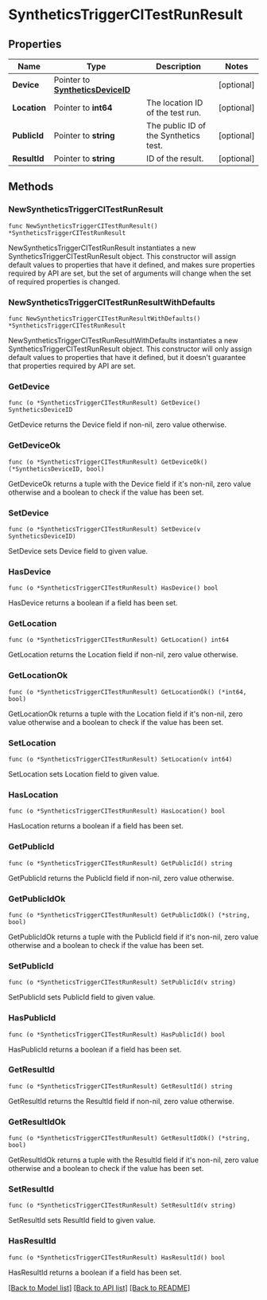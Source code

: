 # SyntheticsTriggerCITestRunResult

## Properties

Name | Type | Description | Notes
---- | ---- | ----------- | ------
**Device** | Pointer to [**SyntheticsDeviceID**](SyntheticsDeviceID.md) |  | [optional] 
**Location** | Pointer to **int64** | The location ID of the test run. | [optional] 
**PublicId** | Pointer to **string** | The public ID of the Synthetics test. | [optional] 
**ResultId** | Pointer to **string** | ID of the result. | [optional] 

## Methods

### NewSyntheticsTriggerCITestRunResult

`func NewSyntheticsTriggerCITestRunResult() *SyntheticsTriggerCITestRunResult`

NewSyntheticsTriggerCITestRunResult instantiates a new SyntheticsTriggerCITestRunResult object.
This constructor will assign default values to properties that have it defined,
and makes sure properties required by API are set, but the set of arguments
will change when the set of required properties is changed.

### NewSyntheticsTriggerCITestRunResultWithDefaults

`func NewSyntheticsTriggerCITestRunResultWithDefaults() *SyntheticsTriggerCITestRunResult`

NewSyntheticsTriggerCITestRunResultWithDefaults instantiates a new SyntheticsTriggerCITestRunResult object.
This constructor will only assign default values to properties that have it defined,
but it doesn't guarantee that properties required by API are set.

### GetDevice

`func (o *SyntheticsTriggerCITestRunResult) GetDevice() SyntheticsDeviceID`

GetDevice returns the Device field if non-nil, zero value otherwise.

### GetDeviceOk

`func (o *SyntheticsTriggerCITestRunResult) GetDeviceOk() (*SyntheticsDeviceID, bool)`

GetDeviceOk returns a tuple with the Device field if it's non-nil, zero value otherwise
and a boolean to check if the value has been set.

### SetDevice

`func (o *SyntheticsTriggerCITestRunResult) SetDevice(v SyntheticsDeviceID)`

SetDevice sets Device field to given value.

### HasDevice

`func (o *SyntheticsTriggerCITestRunResult) HasDevice() bool`

HasDevice returns a boolean if a field has been set.

### GetLocation

`func (o *SyntheticsTriggerCITestRunResult) GetLocation() int64`

GetLocation returns the Location field if non-nil, zero value otherwise.

### GetLocationOk

`func (o *SyntheticsTriggerCITestRunResult) GetLocationOk() (*int64, bool)`

GetLocationOk returns a tuple with the Location field if it's non-nil, zero value otherwise
and a boolean to check if the value has been set.

### SetLocation

`func (o *SyntheticsTriggerCITestRunResult) SetLocation(v int64)`

SetLocation sets Location field to given value.

### HasLocation

`func (o *SyntheticsTriggerCITestRunResult) HasLocation() bool`

HasLocation returns a boolean if a field has been set.

### GetPublicId

`func (o *SyntheticsTriggerCITestRunResult) GetPublicId() string`

GetPublicId returns the PublicId field if non-nil, zero value otherwise.

### GetPublicIdOk

`func (o *SyntheticsTriggerCITestRunResult) GetPublicIdOk() (*string, bool)`

GetPublicIdOk returns a tuple with the PublicId field if it's non-nil, zero value otherwise
and a boolean to check if the value has been set.

### SetPublicId

`func (o *SyntheticsTriggerCITestRunResult) SetPublicId(v string)`

SetPublicId sets PublicId field to given value.

### HasPublicId

`func (o *SyntheticsTriggerCITestRunResult) HasPublicId() bool`

HasPublicId returns a boolean if a field has been set.

### GetResultId

`func (o *SyntheticsTriggerCITestRunResult) GetResultId() string`

GetResultId returns the ResultId field if non-nil, zero value otherwise.

### GetResultIdOk

`func (o *SyntheticsTriggerCITestRunResult) GetResultIdOk() (*string, bool)`

GetResultIdOk returns a tuple with the ResultId field if it's non-nil, zero value otherwise
and a boolean to check if the value has been set.

### SetResultId

`func (o *SyntheticsTriggerCITestRunResult) SetResultId(v string)`

SetResultId sets ResultId field to given value.

### HasResultId

`func (o *SyntheticsTriggerCITestRunResult) HasResultId() bool`

HasResultId returns a boolean if a field has been set.


[[Back to Model list]](../README.md#documentation-for-models) [[Back to API list]](../README.md#documentation-for-api-endpoints) [[Back to README]](../README.md)


